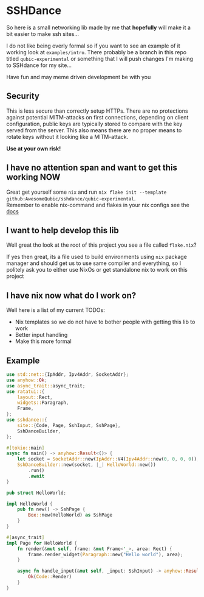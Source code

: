 # SSHDance

So here is a small networking lib made by me that **hopefully** will make it a bit easier to make ssh sites...

I do not like being overly formal so if you want to see an example of it working look at `examples/intro`. There probably be a branch in this repo titled `qubic-experimental` or something that I will push changes I'm making to SSHdance for my site...

Have fun and may meme driven development be with you

## Security
This is less secure than correctly setup HTTPs. There are no protections against potential MITM-attacks on first connections, depending on client configuration, public keys are typically stored to compare with the key served from the server. This also means there are no proper means to rotate keys without it looking like a MITM-attack.

**Use at your own risk!**

## I have no attention span and want to get this working NOW

Great get yourself some `nix` and run `nix flake init --template github:AwesomeQubic/sshdance/qubic-experimental`.<br>
Remember to enable nix-command and flakes in your nix configs see the [docs](https://nixos.wiki/wiki/Flakes)

## I want to help develop this lib

Well great tho look at the root of this project you see a file called `flake.nix`?

If yes then great, its a file used to build environments using `nix` package manager and should get us to use same compiler and everything, so I politely ask you to either use NixOs or get standalone nix to work on this project

## I have nix now what do I work on?

Well here is a list of my current TODOs:

 - Nix templates so we do not have to bother people with getting this lib to work
 - Better input handling
 - Make this more formal

## Example

```rust
use std::net::{IpAddr, Ipv4Addr, SocketAddr};
use anyhow::Ok;
use async_trait::async_trait;
use ratatui::{
    layout::Rect,
    widgets::Paragraph,
    Frame,
};
use sshdance::{
    site::{Code, Page, SshInput, SshPage},
    SshDanceBuilder,
};

#[tokio::main]
async fn main() -> anyhow::Result<()> {
    let socket = SocketAddr::new(IpAddr::V4(Ipv4Addr::new(0, 0, 0, 0)), 2222);
    SshDanceBuilder::new(socket, |_| HelloWorld::new())
        .run()
        .await
}

pub struct HelloWorld;

impl HelloWorld {
    pub fn new() -> SshPage {
        Box::new(HelloWorld) as SshPage
    }
}

#[async_trait]
impl Page for HelloWorld {
    fn render(&mut self, frame: &mut Frame<'_>, area: Rect) {
        frame.render_widget(Paragraph::new("Hello world"), area);
    }

    async fn handle_input(&mut self, _input: SshInput) -> anyhow::Result<Code> {
        Ok(Code::Render)
    }
}
```
